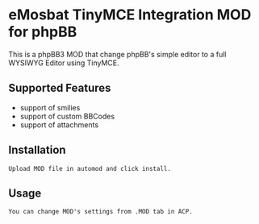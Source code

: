 eMosbat TinyMCE Integration MOD for phpBB
=============

This is a phpBB3 MOD that change phpBB's simple editor to a full WYSIWYG Editor using TinyMCE.

Supported Features
-------

* support of smilies
* support of custom BBCodes
* support of attachments

Installation
-----------

    Upload MOD file in automod and click install.


Usage
-----

    You can change MOD's settings from .MOD tab in ACP.


